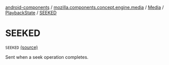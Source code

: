 [android-components](../../../index.md) / [mozilla.components.concept.engine.media](../../index.md) / [Media](../index.md) / [PlaybackState](index.md) / [SEEKED](./-s-e-e-k-e-d.md)

# SEEKED

`SEEKED` [(source)](https://github.com/mozilla-mobile/android-components/blob/master/components/concept/engine/src/main/java/mozilla/components/concept/engine/media/Media.kt#L153)

Sent when a seek operation completes.

